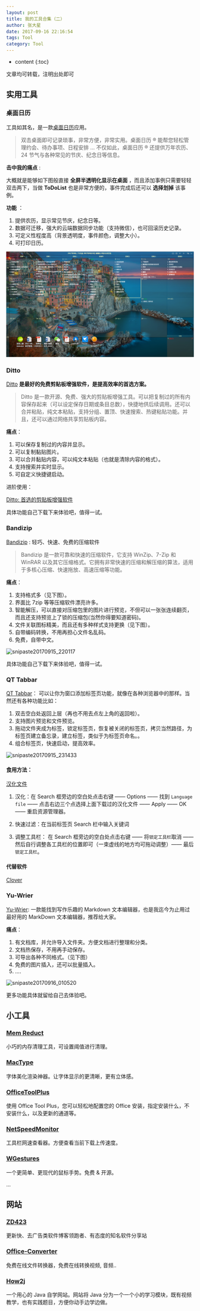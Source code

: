 ```yaml
---
layout: post
title: 我的工具合集（二）
author: 张大星
date: 2017-09-16 22:16:54
tags: Tool
category: Tool
---
```


* content
{:toc}

文章均可转载，注明出处即可




## 实用工具

### 桌面日历

工具如其名，是一款[桌面日历]((http://www.desktopcal.com/usa/index.php))应用。

> 双击桌面即可记录琐事，非常方便，非常实用。桌面日历 ® 能帮您轻松管理约会、待办事项、日程安排 ... 不仅如此，桌面日历 ® 还提供万年农历、24 节气与各种常见的节庆、纪念日等信息。

**击中我的痛点** :

大概就是能够如下图般直接 **全屏半透明化显示在桌面** ，而且添加事例只需要轻轻双击两下，当做 **ToDoList** 也是非常方便的，事件完成后还可以 **选择划掉** 该事例。

**功能** ：

1. 提供农历，显示常见节庆，纪念日等。
2. 数据可迁移，强大的云端数据同步功能（支持微信），也可回滚历史记录。
3. 可定义性程度高（背景透明度，事件颜色，调整大小）。
4. 可打印日历。


![snipaste20170915_213159](snipaste20170915_213159.png)


### Ditto

[Ditto]((http://ditto-cp.sourceforge.net/)) **是最好的免费剪贴板增强软件，是提高效率的首选方案。**

> Ditto 是一款开源、免费、强大的剪贴板增强工具。可以把复制过的所有内容保存起来（可以设定保存日期或条目总数），快捷地供后续调用。还可以合并粘贴，纯文本粘贴，支持分组、置顶、快速搜索、热键粘贴功能。并且，还可以通过网络共享剪贴板内容。

**痛点**：

1. 可以保存复制过的内容并显示。
2. 可以复制黏贴图片。
3. 可以合并黏贴内容，可以纯文本粘贴（也就是清除内容的格式）。
4. 支持搜索并实时显示。
5. 可自定义快捷键启动。

进阶使用： 

[Ditto: 首选的剪贴板增强软件](http://xbeta.info/ditto.htm)

具体功能自己下载下来体验吧，值得一试。

### Bandizip

 [Bandizip](http://www.bandisoft.com/bandizip/cn/) : 轻巧、快速、免费的压缩软件

> Bandizip 是一款可靠和快速的压缩软件，它支持 WinZip、7-Zip 和 WinRAR 以及其它压缩格式。它拥有非常快速的压缩和解压缩的算法，适用于多核心压缩、快速拖放、高速压缩等功能。

**痛点**：

1. 支持格式多（见下图）。
2. 界面比 7zip 等等压缩软件漂亮许多。
3. 智能解压，可以直接对压缩包里的图片进行预览，不但可以一张张连续翻页，而且还支持预览上了锁的压缩包(当然你得要知道密码)。
4. 文件关联图标精美，而且还有多种样式支持更换（见下图）。
5. 自带编码转换，不用再担心文件名乱码。
6. 免费，自带中文。

![snipaste20170915_220117]($res/snipaste20170915_220117.png)

具体功能自己下载下来体验吧，值得一试。

### QT Tabbar

[QT Tabbar](http://qttabbar.sourceforge.net/)： 可以让你为窗口添加标签页功能，就像在各种浏览器中的那样。当然还有各种功能比如：

1. 双击空白处返回上层（再也不用去点左上角的返回啦）。
2. 支持图片预览和文件预览。
3. 拖动文件夹成为标签，锁定标签页，恢复被关闭的标签页，拷贝当然路径，为标签页建立备忘录，建立标签，类似于为标签页命名。。
4. 组合标签页，快速启动，提高效率。

![snipaste20170915_231433]($res/snipaste20170915_231433.png)

#### **食用方法**：

[汉化文件](https://jaist.dl.sourceforge.net/project/qttabbar/Language%2520Files/Lng_QTTabBar_Chinese_Simp.xml)  

1. 汉化：在 Search 框旁边的空白处点击右键 —— Options —— 找到 `Language file` —— 点击右边三个点选择上面下载过的汉化文件 —— Apply —— OK —— 重启资源管理器。

2. 快速过滤：在当前标签页 Search 栏中输入关键词
3. 调整工具栏： 在 Search 框旁边的空白处点击右键 —— 将`锁定工具栏`取消 —— 然后自行调整各工具栏的位置即可（一束虚线的地方均可拖动调整）—— 最后`锁定工具栏`。

#### 代替软件

[Clover](http://cn.ejie.me/)

### Yu-Wrier 

[Yu-Wrier]((https://ivarptr.github.io/yu-writer.site/index.html)): 一款能找到写作乐趣的 Markdown 文本编辑器，也是我迄今为止用过最好用的 MarkDown 文本编辑器，推荐给大家。

**痛点**：
1. 有文档库，并允许导入文件夹。方便文档进行整理和分类。
2. 文档热保存，不用再手动保存。
3. 可导出各种不同格式。（见下图）
4. 免费的图片插入，还可以批量插入。
5. ....

![snipaste20170916_010520]($res/snipaste20170916_010520.png)

更多功能具体就留给自己去体验吧。

## 小工具

### [Mem Reduct](https://www.henrypp.org/product/memreduct) 

小巧的内存清理工具，可设置阈值进行清理。

### [MacType](http://www.mactype.net/)

字体美化渲染神器。让字体显示的更清晰，更有立体感。

### [OfficeToolPlus](https://www.landian.la/click/OfficeToolPlus.html)

使用 Office Tool Plus，您可以轻松地配置您的 Office 安装，指定安装什么，不安装什么，以及更新的通道等。

### [NetSpeedMonitor](https://netspeedmonitor64.en.softonic.com/)

工具栏网速查看器。方便查看当前下载上传速度。

### [WGestures](http://www.yingdev.com/projects/wgestures)

一个更简单、更现代的鼠标手势。免费 & 开源。

...

## 网站

### [ZD423](http://www.zdfans.com/)

更新快、去广告类软件博客领跑者、有态度的知名软件分享站

### [Office-Converter](http://cn.office-converter.com/)

免费在线文件转换器，免费在线转换视频, 音频..

### [How2j](http://how2j.cn?p=17929)

一个用心的 Java 自学网站。网站将 Java 分为一个一个小的学习模块，既有视频教学，也有实践题目，方便你动手边学边做。













